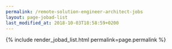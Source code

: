 ```yaml
---
permalink: /remote-solution-engineer-architect-jobs
layout: page-jobad-list
last_modified_at: 2018-10-03T18:58:59+0200
---
```

{% include render_jobad_list.html permalink=page.permalink %}
